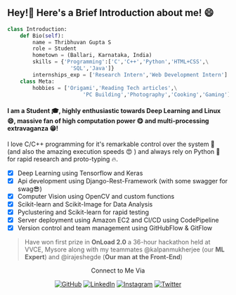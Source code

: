 ## Hey!:wave: Here's a Brief Introduction about me! :smile:
```python
class Introduction:
	def Bio(self):
		name = Thribhuvan Gupta S
		role = Student
		hometown = (Ballari, Karnataka, India)
		skills = {'Programming':['C','C++','Python','HTML+CSS',\
					'SQL','Java']}
		internships_exp = ['Research Intern','Web Development Intern']
	class Meta:
		hobbies = ['Origami','Reading Tech articles',\
						'PC Building','Photography','Cooking','Gaming']
```
#### I am a Student :mortar_board:, highly enthusiastic towards Deep Learning and Linux :smile:, massive fan of high computation power :yum: and multi-processing extravaganza :grin:!
I love C/C++ programming for it's remarkable control over the system :muscle: (and also the amazing execution speeds :heart_eyes: ) and always rely on Python :snake: for rapid research and proto-typing :fire:. 

 - [X] Deep Learning using Tensorflow and Keras
 - [X] Api development using Django-Rest-Framework (with some swagger for swag:sunglasses:)
 - [X] Computer Vision using OpenCV and custom functions
 - [X] Scikit-learn and Scikit-Image for Data Analysis
 - [X] Pyclustering and Scikit-learn for rapid testing
 - [X] Server deployment using Amazon EC2 and CI/CD using CodePipeline
 - [X] Version control and team management using GitHubFlow & GitFlow

> Have won first prize in **OnLoad 2.0** a 36-hour hackathon held at VVCE, Mysore along with my teammates @kalpanmukherjee (our **ML Expert**) and @irajeshegde (**Our man at the Front-End**)
<p align="center"> Connect to Me Via </p> 
<p align="center">
	<a href="https://github.com/thribhuvanguptas"><img src="https://img.shields.io/github/followers/thribhuvanguptas.svg?label=GitHub&style=social" alt="GitHub"></a>
	<a href="https://www.linkedin.com/in/thribhuvan-gupta-s-08642a177/"><img src="https://img.shields.io/badge/LinkedIn--_.svg?style=social&logo=linkedin" alt="LinkedIn"></a>
	<a href="https://www.instagram.com/erakrit_9212/"><img src="https://img.shields.io/badge/Instagram--_.svg?style=social&logo=Instagram" alt="Instagram"></a>
	<a href="https://twitter.com/thribhuvangupta"><img src="https://img.shields.io/badge/twitter--_.svg?style=social&logo=twitter" alt="Twitter"></a>
</p>


